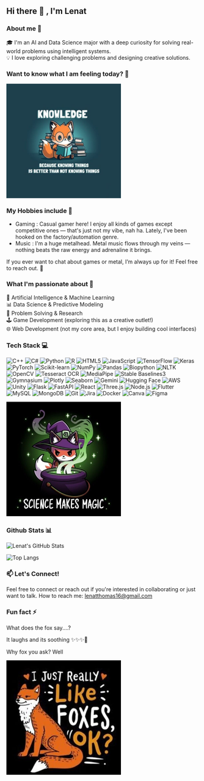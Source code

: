 ## Hi there 👋 , I'm Lenat

### About me 💫

🎓 I'm an AI and Data Science major with a deep curiosity for solving real-world problems using intelligent systems.  
💡 I love exploring challenging problems and designing creative solutions.


### Want to know what I am feeling today? 💬
<!--START_SECTION:update_image-->
<img src=https://raw.githubusercontent.com/LenatThomas/LenatThomas/main/.github/images/fox10.jpg height=300px width=300px align=center alt=Profile Image />
<!--END_SECTION:update_image-->

### My Hobbies include 🎵
* Gaming : Casual gamer here! I enjoy all kinds of games except competitive ones — that's just not my vibe, nah ha. Lately, I've been hooked on the factory/automation genre.
* Music  : I'm a huge metalhead. Metal music flows through my veins — nothing beats the raw energy and adrenaline it brings.

If you ever want to chat about games or metal, I’m always up for it! Feel free to reach out. 🤘

### What I'm passionate about 🌱

🤖 Artificial Intelligence & Machine Learning  
📊 Data Science & Predictive Modeling  
🧠 Problem Solving & Research  
🕹️ Game Development (exploring this as a creative outlet!)  
🌐 Web Development (not my core area, but I enjoy building cool interfaces)

### Tech Stack 💻
![C++](https://img.shields.io/badge/C++-00599C?style=for-the-badge&logo=c%2b%2b&logoColor=white)
![C#](https://img.shields.io/badge/C%23-239120?style=for-the-badge&logo=c-sharp&logoColor=white)
![Python](https://img.shields.io/badge/Python-3776AB?style=for-the-badge&logo=python&logoColor=white)
![R](https://img.shields.io/badge/R-276DC3?style=for-the-badge&logo=r&logoColor=white)
![HTML5](https://img.shields.io/badge/HTML5-E34F26?style=for-the-badge&logo=html5&logoColor=white)
![JavaScript](https://img.shields.io/badge/JavaScript-F7DF1E?style=for-the-badge&logo=javascript&logoColor=black)
![TensorFlow](https://img.shields.io/badge/TensorFlow-FF6F00?style=for-the-badge&logo=tensorflow&logoColor=white)
![Keras](https://img.shields.io/badge/Keras-D00000?style=for-the-badge&logo=keras&logoColor=white)
![PyTorch](https://img.shields.io/badge/PyTorch-EE4C2C?style=for-the-badge&logo=pytorch&logoColor=white)
![Scikit-learn](https://img.shields.io/badge/Scikit--Learn-F7931E?style=for-the-badge&logo=scikit-learn&logoColor=white)
![NumPy](https://img.shields.io/badge/NumPy-013243?style=for-the-badge&logo=numpy&logoColor=white)
![Pandas](https://img.shields.io/badge/Pandas-150458?style=for-the-badge&logo=pandas&logoColor=white)
![Biopython](https://img.shields.io/badge/BioPython-009688?style=for-the-badge)
![NLTK](https://img.shields.io/badge/NLTK-6A4C93?style=for-the-badge)
![OpenCV](https://img.shields.io/badge/OpenCV-5C3EE8?style=for-the-badge&logo=opencv&logoColor=white)
![Tesseract OCR](https://img.shields.io/badge/Tesseract-4285F4?style=for-the-badge)
![MediaPipe](https://img.shields.io/badge/MediaPipe-FF6F00?style=for-the-badge)
![Stable Baselines3](https://img.shields.io/badge/Stable--Baselines3-00C2CB?style=for-the-badge)
![Gymnasium](https://img.shields.io/badge/Gymnasium-000000?style=for-the-badge)
![Plotly](https://img.shields.io/badge/Plotly-3F4F75?style=for-the-badge&logo=plotly&logoColor=white)
![Seaborn](https://img.shields.io/badge/Seaborn-3776AB?style=for-the-badge&logo=python&logoColor=white)
![Gemini](https://img.shields.io/badge/Gemini-4285F4?style=for-the-badge&logo=google&logoColor=white)
![Hugging Face](https://img.shields.io/badge/HuggingFace-FFD21F?style=for-the-badge&logo=huggingface&logoColor=black)
![AWS](https://img.shields.io/badge/AWS-232F3E?style=for-the-badge&logo=amazon-aws&logoColor=white)
![Unity](https://img.shields.io/badge/Unity-000000?style=for-the-badge&logo=unity&logoColor=white)
![Flask](https://img.shields.io/badge/Flask-000000?style=for-the-badge&logo=flask&logoColor=white)
![FastAPI](https://img.shields.io/badge/FastAPI-009688?style=for-the-badge&logo=fastapi&logoColor=white)
![React](https://img.shields.io/badge/React-20232A?style=for-the-badge&logo=react&logoColor=61DAFB)
![Three.js](https://img.shields.io/badge/Three.js-000000?style=for-the-badge)
![Node.js](https://img.shields.io/badge/Node.js-339933?style=for-the-badge&logo=node.js&logoColor=white)
![Flutter](https://img.shields.io/badge/Flutter-02569B?style=for-the-badge&logo=flutter&logoColor=white)
![MySQL](https://img.shields.io/badge/MySQL-4479A1?style=for-the-badge&logo=mysql&logoColor=white)
![MongoDB](https://img.shields.io/badge/MongoDB-47A248?style=for-the-badge&logo=mongodb&logoColor=white)
![Git](https://img.shields.io/badge/Git-F05032?style=for-the-badge&logo=git&logoColor=white)
![Jira](https://img.shields.io/badge/Jira-0052CC?style=for-the-badge&logo=jira&logoColor=white)
![Docker](https://img.shields.io/badge/Docker-2496ED?style=for-the-badge&logo=docker&logoColor=white)
![Canva](https://img.shields.io/badge/Canva-00C4CC?style=for-the-badge&logo=canva&logoColor=white)
![Figma](https://img.shields.io/badge/Figma-F24E1E?style=for-the-badge&logo=figma&logoColor=white)

<img src="science.jpeg" width="300" height="300" />

### Github Stats 📊
![Lenat's GitHub Stats](https://github-readme-stats.vercel.app/api?username=LenatThomas&show_icons=true&theme=radical)

![Top Langs](https://github-readme-stats.vercel.app/api/top-langs/?username=LenatThomas&layout=compact&theme=radical)

### 📫 Let's Connect!
Feel free to connect or reach out if you're interested in collaborating or just want to talk.
How to reach me: lenatthomas16@gmail.com

### Fun fact ⚡

What does the fox say....? 

It laughs and its soothing ✨✨✨🫠

Why fox you ask? Well 

<img src="fox.jpeg" width="300" height="300" />
